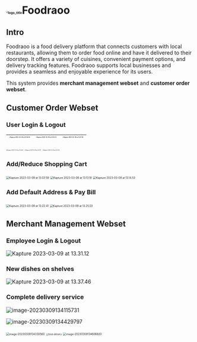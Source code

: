 # <img src="https://raw.githubusercontent.com/KiloCN/pictures_bad/master/logo_title.png" alt="logo_title" style="zoom:30%;" />Foodraoo

## Intro

Foodraoo is a food delivery platform that connects customers with local restaurants, allowing them to order food online and have it delivered to their doorstep. It offers a variety of cuisines, convenient payment options, and delivery tracking features. Foodraoo supports local businesses and provides a seamless and enjoyable experience for its users.



This system provides **merchant management webset** and **customer order webset**.



## Customer Order Webset



### User Login & Logout

| <img src="https://raw.githubusercontent.com/KiloCN/pictures_bad/master/202303091258475.gif" alt="Kapture 2023-03-09 at 12.56.50" style="zoom:20%;" /> | <img src="https://raw.githubusercontent.com/KiloCN/pictures_bad/master/202303091302787.gif" alt="Kapture 2023-03-09 at 13.01.11" style="zoom:20%;" /> | <img src="https://raw.githubusercontent.com/KiloCN/pictures_bad/master/202303091328345.gif" alt="Kapture 2023-03-09 at 13.27.06" style="zoom:20%;" /> |
| ------------------------------------------------------------ | ------------------------------------------------------------ | ------------------------------------------------------------ |

 <img src="https://raw.githubusercontent.com/KiloCN/pictures_bad/master/202303091258475.gif" alt="Kapture 2023-03-09 at 12.56.50" style="zoom:20%;" /> <img src="https://raw.githubusercontent.com/KiloCN/pictures_bad/master/202303091302787.gif" alt="Kapture 2023-03-09 at 13.01.11" style="zoom:20%;" /> <img src="https://raw.githubusercontent.com/KiloCN/pictures_bad/master/202303091328345.gif" alt="Kapture 2023-03-09 at 13.27.06" style="zoom:20%;" />



### Add/Reduce Shopping Cart



 <img src="https://raw.githubusercontent.com/KiloCN/pictures_bad/master/202303091305526.gif" alt="Kapture 2023-03-09 at 13.03.59" style="zoom:50%;" /> <img src="https://raw.githubusercontent.com/KiloCN/pictures_bad/master/202303091314863.gif" alt="Kapture 2023-03-09 at 13.13.19" style="zoom:50%;" /> <img src="https://raw.githubusercontent.com/KiloCN/pictures_bad/master/202303091315052.gif" alt="Kapture 2023-03-09 at 13.14.53" style="zoom:50%;" />





### Add Default Address & Pay Bill

 <img src="https://raw.githubusercontent.com/KiloCN/pictures_bad/master/202303091323631.gif" alt="Kapture 2023-03-09 at 13.22.41" style="zoom:50%;" /> <img src="https://raw.githubusercontent.com/KiloCN/pictures_bad/master/202303091326652.gif" alt="Kapture 2023-03-09 at 13.25.03" style="zoom:50%;" />







## Merchant Management Webset

### Employee Login & Logout

![Kapture 2023-03-09 at 13.31.12](https://raw.githubusercontent.com/KiloCN/pictures_bad/master/202303091333729.gif)



### New dishes on shelves

![Kapture 2023-03-09 at 13.37.46](https://raw.githubusercontent.com/KiloCN/pictures_bad/master/202303091339565.gif)



### Complete delivery service

![image-20230309134115731](https://raw.githubusercontent.com/KiloCN/pictures_bad/master/202303091341757.png)

![image-20230309134429797](https://raw.githubusercontent.com/KiloCN/pictures_bad/master/202303091344821.png)

<img src="https://raw.githubusercontent.com/KiloCN/pictures_bad/master/202303091343610.png" alt="image-20230309134330560" style="zoom:50%;" />  <img src="https://raw.githubusercontent.com/KiloCN/pictures_bad/master/202303091340467.gif" alt="food-delivery" style="zoom:40%;" />  <img src="https://raw.githubusercontent.com/KiloCN/pictures_bad/master/202303091346652.png" alt="image-20230309134606620" style="zoom:50%;" />
